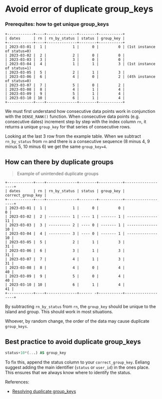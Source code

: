 # Avoid error of duplicate group_keys


### Prerequites: how to get unique group_keys

```
+------------+----+--------------+--------+-----------+
| dates      | rn | rn_by_status | status | group_key |
+------------+----+--------------+--------+-----------+
| 2023-03-01 |  1 |            1 |      0 |         0 | (1st instance of status=0)
| 2023-03-02 |  2 |            2 |      0 |         0 |
| 2023-03-03 |  3 |            3 |      0 |         0 |
| 2023-03-04 |  4 |            1 |      1 |         3 | (1st instance of status=1)
| 2023-03-05 |  5 |            2 |      1 |         3 |
| 2023-03-06 |  6 |            4 |      0 |         2 | (4th instance of status=0)
| 2023-03-07 |  7 |            5 |      0 |         2 |
| 2023-03-08 |  8 |            4 |      1 |         4 |
| 2023-03-09 |  9 |            5 |      1 |         4 |
| 2023-03-10 | 10 |            6 |      1 |         4 |
+------------+----+--------------+--------+-----------+
```

We must first understand how consecutive data points work in conjunction with the `DENSE_RANK()` function. When consecutive data points (e.g. consecutive dates) increment step by step with the index column `rn`, it returns a unique `group_key` for that series of consecutive rows.

Looking at the last 3 row from the example table. When we subtract `rn_by_status` from `rn` and there is a consecutive sequence (8 minus 4, 9 minus 5, 10 minus 6) we get the same `group_key=4`. 

## How can there by duplicate groups

> Example of unintended duplicate groups

```
+------------+----+--------------+--------+-----------+-------------------+
| dates      | rn | rn_by_status | status | group_key | correct_group_key |
+------------+----+--------------+--------+-----------+-------------------+
| 2023-03-01 |  1 |            1 |      0 |         0 |                 0 |
| 2023-03-02 |  2 | ---------- 1 | ---- 1 | ------- 1 | -------------- 11 |
| 2023-03-03 |  3 | ---------- 2 | ---- 0 | ------- 1 | -------------- 10 |
| 2023-03-04 |  4 | ---------- 3 | ---- 0 | ------- 1 | -------------- 10 |
| 2023-03-05 |  5 |            2 |      1 |         3 |                31 |
| 2023-03-06 |  6 |            3 |      1 |         3 |                31 |
| 2023-03-07 |  7 |            4 |      1 |         3 |                31 |
| 2023-03-08 |  8 |            4 |      0 |         4 |                40 |
| 2023-03-09 |  9 |            5 |      0 |         4 |                40 |
| 2023-03-10 | 10 |            6 |      1 |         4 |                41 |
+------------+----+--------------+------ -+-----------+-------------------+
```

By subtracting `rn_by_status` from `rn`, the `group_key` should be unique to the island and group. This should work in most situations. 

Whoever, by random change, the order of the data may cause duplicate `group_keys`.

## Best practice to avoid duplicate group_keys

```sql
status+10*(...) AS group_key
```

To fix this, append the status column to your `correct_group_key`. Eeliang suggest adding the main identifier (`status` or `user_id`) in the ones place. This ensures that we always know where to identify the status.

References:

- [Resolving duplicate group_keys](https://binhhoang.io/blog/gaps-and-islands/)